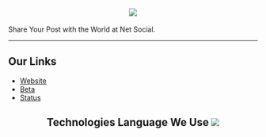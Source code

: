 <h2 align='center'>
  <img src="https://cdn.topiclist.xyz/images/webp/socialflux.webp" />
  <br> 
</h2>
<p>
Share Your Post with the World at Net Social.
</p>
<hr>

<h2>
  Our Links
</h2>

<ul>
  <li><a href="https://netsocial.us">Website</a></li>
<li><a href="https://beta.netsocial.usz">Beta</a></li>
  <li><a href="https://status.netsocial.us">Status</a></li>
</ul>

<h2 align='center'>
 Technologies Language We Use
<img src="https://skillicons.dev/icons?i=github,git,cloudflare,go,nodejs,react,nextjs,materialui,tailwind,mongodb,ts,vercel&theme=dark" />
</div>
</h2>
